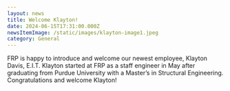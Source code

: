```yaml
---
layout: news
title: Welcome Klayton!
date: 2024-06-15T17:31:00.000Z
newsItemImage: /static/images/klayton-image1.jpeg
category: General
---
```

FRP is happy to introduce and welcome our newest employee, Klayton Davis, E.I.T. Klayton started at FRP as a staff engineer in May after graduating from Purdue University with a Master’s in Structural Engineering. Congratulations and welcome Klayton!
